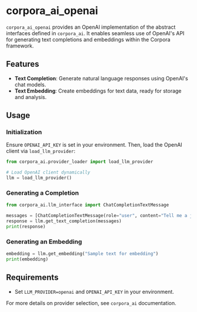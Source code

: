 # corpora_ai_openai

`corpora_ai_openai` provides an OpenAI implementation of the abstract interfaces defined in `corpora_ai`. It enables seamless use of OpenAI's API for generating text completions and embeddings within the Corpora framework.

## Features

- **Text Completion**: Generate natural language responses using OpenAI's chat models.
- **Text Embedding**: Create embeddings for text data, ready for storage and analysis.

## Usage

### Initialization

Ensure `OPENAI_API_KEY` is set in your environment. Then, load the OpenAI client via `load_llm_provider`:

```python
from corpora_ai.provider_loader import load_llm_provider

# Load OpenAI client dynamically
llm = load_llm_provider()
```

### Generating a Completion

```python
from corpora_ai.llm_interface import ChatCompletionTextMessage

messages = [ChatCompletionTextMessage(role="user", content="Tell me a joke.")]
response = llm.get_text_completion(messages)
print(response)
```

### Generating an Embedding

```python
embedding = llm.get_embedding("Sample text for embedding")
print(embedding)
```

## Requirements

- Set `LLM_PROVIDER=openai` and `OPENAI_API_KEY` in your environment.

For more details on provider selection, see `corpora_ai` documentation.

